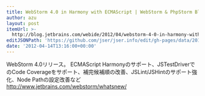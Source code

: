 ```yaml
---
title: WebStorm 4.0 in Harmony with ECMAScript | WebStorm & PhpStorm Blog
author: azu
layout: post
itemUrl: >-
  http://blog.jetbrains.com/webide/2012/04/webstorm-4-0-in-harmony-with-ecmascript/
editJSONPath: 'https://github.com/jser/jser.info/edit/gh-pages/data/2012/04/index.json'
date: '2012-04-14T13:16:00+00:00'
---
```

WebStorm 4.0リリース。
ECMAScript Harmonyのサポート、JSTestDriverでのCode Coverageをサポート、補完候補順の改善、JSLint/JSHintのサポート強化、Node Pathの設定改善など
http://www.jetbrains.com/webstorm/whatsnew/
